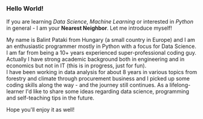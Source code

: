 ### Hello World!

If you are learning *Data Science*, *Machine Learning* or interested in *Python* in general - I am your **Nearest Neighbor**. Let me introduce myself!  
  
My name is Balint Pataki from Hungary (a small country in Europe) and I am an enthusiastic programmer mostly in Python with a focus for Data Science.  
I am far from being a 10+ years experienced super-professional coding guy. Actually I have strong academic background both in engineering and in economics but not in IT (this is in progress, just for fun).  
I have been working in data analysis for about 8 years in various topics from forestry and climate through procurement business and I picked up some coding skills along the way - and the journey still continues. As a lifelong-learner I'd like to share some ideas regarding data science, programming and self-teaching tips in the future.  
  
Hope you'll enjoy it as well!
